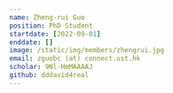 ```yaml
---
name: Zheng-rui Guo
position: PhD Student
startdate: [2022-09-01]
enddate: []
image: /static/img/members/zhengrui.jpg
email: zguobc (at) connect.ust.hk
scholar: 9Nl-HmMAAAAJ
github: dddavid4real
---
```

